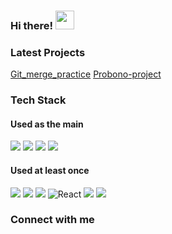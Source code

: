 ### Hi there! <img src="https://raw.githubusercontent.com/MartinHeinz/MartinHeinz/master/wave.gif" width="30px">

### Latest Projects
[Git_merge_practice](https://github.com/dongkyuu/Web-FrontEnd-Miniproject)
[Probono-project](https://github.com/ProbonoProject/Probono-project.git)

### Tech Stack
#### Used as the main
<p>
<img src="https://img.shields.io/badge/Java-1E8CBE?style=flat-square&logo=java&logoColor=white"/>
<img src="https://img.shields.io/badge/Python-3766AB?style=flat-square&logo=Python&logoColor=white"/> 
<img src="https://img.shields.io/badge/Spring-brightgreen?style=flat-square&logo=spring&logoColor=white"/>
<img src="https://img.shields.io/badge/Spring_Boot-6DB33F?style=flat-square&logo=springboot&logoColor=white"/>
</p>

#### Used at least once
<p>
<img src="https://img.shields.io/badge/HTML5-E34F26?&style=flat-square&logo=html5&logoColor=white"/>
<img src="https://img.shields.io/badge/CSS3-1572B6?style=flat-square&logo=css3&logoColor=white" />
<img src="https://img.shields.io/badge/JavaScript-323330?style=flat-square&logo=javascript&logoColor=F7DF1E" />
<img alt="React" src="https://img.shields.io/badge/-React-45b8d8?style=flat-square&logo=react&logoColor=white" />
<img src="https://img.shields.io/badge/Flask-000000?style=flat-square&logo=flask&logoColor=white"/>
<img src="https://img.shields.io/badge/Hadoop-66CCFF?style=flat-square&logo=apachehadoop&logoColor=white"/>
</p>

### Connect with me
